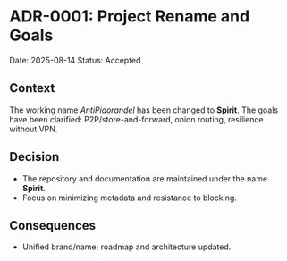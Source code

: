 # ADR-0001: Project Rename and Goals

Date: 2025-08-14
Status: Accepted

## Context
The working name *AntiPidorandel* has been changed to **Spirit**. The goals have been clarified: P2P/store-and-forward, onion routing, resilience without VPN.

## Decision
- The repository and documentation are maintained under the name **Spirit**.
- Focus on minimizing metadata and resistance to blocking.

## Consequences
- Unified brand/name; roadmap and architecture updated.
